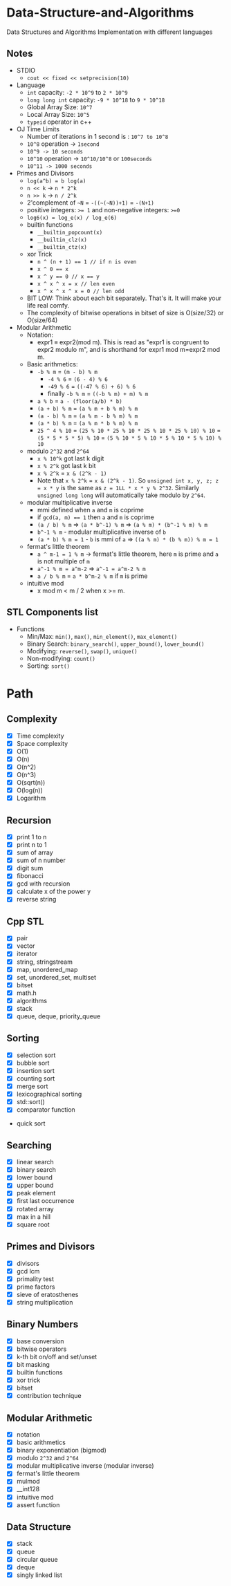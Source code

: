# Data-Structure-and-Algorithms

Data Structures and Algorithms Implementation with different languages

<!-- ## Started CP: `12/05/2021` -->

## Notes

-   STDIO
    - `cout << fixed << setprecision(10)`
-   Language
    -   `int` capacity: `-2 * 10^9` to `2 * 10^9`
    -   `long long int` capacity: `-9 * 10^18` to `9 * 10^18`
    -   Global Array Size: `10^7`
    -   Local Array Size: `10^5`
    -   `typeid` operator in c++
-   OJ Time Limits
    -   Number of iterations in 1 second is : `10^7 to 10^8`
    -   `10^8` operation -> `1second`
    -   `10^9 -> 10 seconds`
    -   `10^10` operation -> `10^10/10^8` or `100seconds`
    -   `10^11 -> 1000 seconds`
-   Primes and Divisors
    -   `log(a^b) = b log(a)`
    -   `n << k` -> `n * 2^k`
    -   `n >> k` -> `n / 2^k`
    -   2'complement of `~N` = `-((~(~N))+1)` = `-(N+1)`
    -   positive integers: `>= 1` and non-negative integers: `>=0`
    -   `log6(x) = log_e(x) / log_e(6)`
    -   builtin functions
        -   `__builtin_popcount(x)`
        -   `__builtin_clz(x)`
        -   `__builtin_ctz(x)`
    -   xor Trick
        -   `n ^ (n + 1) == 1 // if n is even`
        -   `x ^ 0 == x`
        -   `x ^ y == 0 // x == y`
        -   `x ^ x ^ x = x // len even`
        -   `x ^ x ^ x ^ x = 0 // len odd`
    -   BIT LOW: Think about each bit separately. That's it. It will make your life real comfy.
    -   The complexity of bitwise operations in bitset of size is O(size/32) or O(size/64)
-   Modular Arithmetic
    -   Notation:
        -   expr1 ≡ expr2(mod m). This is read as "expr1 is congruent to expr2 modulo m", and is shorthand for expr1 mod m=expr2 mod m.
    -   Basic arithmetics:
        -   `-b % m` = `(m - b) % m`
            -   `-4 % 6` = `(6 - 4) % 6`
            -   `-49 % 6` = `((-47 % 6) + 6) % 6`
            -   finally `-b % m` = `((-b % m) + m) % m`
        -   `a % b` = `a - (floor(a/b) * b)`
        -   `(a + b) % m` = `(a % m + b % m) % m`
        -   `(a - b) % m` = `(a % m - b % m) % m`
        -   `(a * b) % m` = `(a % m * b % m) % m`
        -   `25 ^ 4 % 10` = `(25 % 10 * 25 % 10 * 25 % 10 * 25 % 10) % 10` = `(5 * 5 * 5 * 5) % 10` = `(5 % 10 * 5 % 10 * 5 % 10 * 5 % 10) % 10`
    -   modulo `2^32` and `2^64`
        -   `x % 10^k` got last k digit
        -   `x % 2^k` got last k bit
        -   `x % 2^k` = `x & (2^k - 1)`
        -   Note that `x % 2^k` = `x & (2^k - 1)`. So `unsigned int x, y, z; z = x * y` is the same as `z = 1LL * x * y % 2^32`. Similarly `unsigned long long` will automatically take modulo by `2^64`.
    -   modular multiplicative inverse
        -   mmi defined when `a` and `m` is coprime
        -   if `gcd(a, m) == 1` then `a` and `m` is coprime
        -   `(a / b) % m` => `(a * b^-1) % m` => `(a % m) * (b^-1 % m) % m`
        -   `b^-1 % m` - modular multiplicative inverse of `b`
        -   `(a * b) % m = 1` - `b` is mmi of `a` => `((a % m) * (b % m)) % m = 1`
    -   fermat's little theorem
        -   `a ^ m-1 = 1 % m` -> fermat's little theorem, here `m` is prime and `a` is not multiple of `m`
        -   `a^-1 % m = a^m-2` => `a^-1 = a^m-2 % m`
        -   `a / b % m` = `a * b^m-2 % m` if `m` is prime
    -   intuitive mod
        -   x mod m < m / 2 when x >= m.

## STL Components list

-   Functions
    -   Min/Max: `min()`, `max()`, `min_element()`, `max_element()`
    -   Binary Search: `binary_search()`, `upper_bound()`, `lower_bound()`
    -   Modifying: `reverse()`, `swap()`, `unique()`
    -   Non-modifying: `count()`
    -   Sorting: `sort()`

# Path

## Complexity

-   [x] Time complexity
-   [x] Space complexity
-   [x] O(1)
-   [x] O(n)
-   [x] O(n^2)
-   [x] O(n^3)
-   [x] O(sqrt(n))
-   [x] O(log(n))
-   [x] Logarithm

## Recursion

-   [x] print 1 to n
-   [x] print n to 1
-   [x] sum of array
-   [x] sum of n number
-   [x] digit sum
-   [x] fibonacci
-   [x] gcd with recursion
-   [x] calculate x of the power y
-   [x] reverse string

## Cpp STL

-   [x] pair
-   [x] vector
-   [x] iterator
-   [x] string, stringstream
-   [x] map, unordered_map
-   [x] set, unordered_set, multiset
-   [x] bitset
-   [x] math.h
-   [x] algorithms
-   [x] stack
-   [x] queue, deque, priority_queue

## Sorting

-   [x] selection sort
-   [x] bubble sort
-   [x] insertion sort
-   [x] counting sort
-   [x] merge sort
-   [x] lexicographical sorting
-   [x] std::sort()
-   [x] comparator function
-   quick sort

## Searching

-   [x] linear search
-   [x] binary search
-   [x] lower bound
-   [x] upper bound
-   [x] peak element
-   [x] first last occurrence
-   [x] rotated array
-   [x] max in a hill
-   [x] square root

## Primes and Divisors

-   [x] divisors
-   [x] gcd lcm
-   [x] primality test
-   [x] prime factors
-   [x] sieve of eratosthenes
-   [x] string multiplication

## Binary Numbers

-   [x] base conversion
-   [x] bitwise operators
-   [x] k-th bit on/off and set/unset
-   [x] bit masking
-   [x] builtin functions
-   [x] xor trick
-   [x] bitset
-   [x] contribution technique

## Modular Arithmetic

-   [x] notation
-   [x] basic arithmetics
-   [x] binary exponentiation (bigmod)
-   [x] modulo `2^32` and `2^64`
-   [x] modular multiplicative inverse (modular inverse)
-   [x] fermat's little theorem
-   [x] mulmod
-   [x] \_\_int128
-   [x] intuitive mod
-   [x] assert function

## Data Structure

-   [x] stack
-   [x] queue
-   [x] circular queue
-   [x] deque
-   [x] singly linked list

<!-- ## Greedy

## Dynamic programming

- Fibonacci, Shortest path, LIS and Path Printing,
- Longest common subsequence, Coin Change / 0-1 Napsack
- Subset Sam, Combinatorics, Decision Problem
- Matrix Chain Multiplication

## Trees

- Segment Tree 1
- Segment Tree 2
- Binary Indexed Tree

## Graph theory

- Basic of Graph
- Adjacency matrix
- Adjacency list
- Breadth-first search
- Depth First Search
- Topological Sort
- Dijkstra
- Bellman–Ford
- Floyd Warshall
- Minimum Spanning Tree 1, 2
- Maximum flow 1, 2
- Longest path problem
- Strongly connected component

## String

- Rabin-karp string matching
- Knuth–Morris–Pratt (KMP)
- Meet in the middle Technique -->
